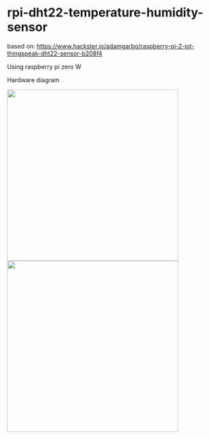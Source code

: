 # rpi-dht22-temperature-humidity-sensor

based on: https://www.hackster.io/adamgarbo/raspberry-pi-2-iot-thingspeak-dht22-sensor-b208f4

Using raspberry pi zero W

Hardware diagram

<img src="https://github.com/valllllll2000/rpi-dht22-temperature-humidity-sensor/assets/923280/e84a83f1-f40b-4d82-8147-69f80e6a1c4d" width="400" />
<img src="https://github.com/valllllll2000/rpi-dht22-temperature-humidity-sensor/assets/923280/4eb62396-b247-4ce6-a1ea-80a7e29f1075" width="400" />
